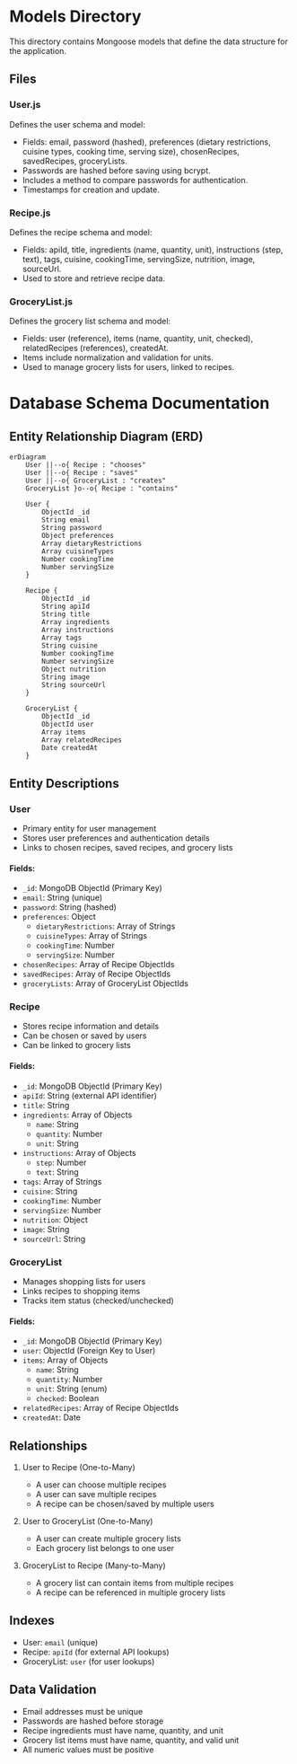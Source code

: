 # Models Directory

This directory contains Mongoose models that define the data structure for the application.

## Files

### User.js
Defines the user schema and model:
- Fields: email, password (hashed), preferences (dietary restrictions, cuisine types, cooking time, serving size), chosenRecipes, savedRecipes, groceryLists.
- Passwords are hashed before saving using bcrypt.
- Includes a method to compare passwords for authentication.
- Timestamps for creation and update.

### Recipe.js
Defines the recipe schema and model:
- Fields: apiId, title, ingredients (name, quantity, unit), instructions (step, text), tags, cuisine, cookingTime, servingSize, nutrition, image, sourceUrl.
- Used to store and retrieve recipe data.

### GroceryList.js
Defines the grocery list schema and model:
- Fields: user (reference), items (name, quantity, unit, checked), relatedRecipes (references), createdAt.
- Items include normalization and validation for units.
- Used to manage grocery lists for users, linked to recipes.

# Database Schema Documentation

## Entity Relationship Diagram (ERD)

```mermaid
erDiagram
    User ||--o{ Recipe : "chooses"
    User ||--o{ Recipe : "saves"
    User ||--o{ GroceryList : "creates"
    GroceryList }o--o{ Recipe : "contains"

    User {
        ObjectId _id
        String email
        String password
        Object preferences
        Array dietaryRestrictions
        Array cuisineTypes
        Number cookingTime
        Number servingSize
    }

    Recipe {
        ObjectId _id
        String apiId
        String title
        Array ingredients
        Array instructions
        Array tags
        String cuisine
        Number cookingTime
        Number servingSize
        Object nutrition
        String image
        String sourceUrl
    }

    GroceryList {
        ObjectId _id
        ObjectId user
        Array items
        Array relatedRecipes
        Date createdAt
    }
```

## Entity Descriptions

### User
- Primary entity for user management
- Stores user preferences and authentication details
- Links to chosen recipes, saved recipes, and grocery lists

#### Fields:
- `_id`: MongoDB ObjectId (Primary Key)
- `email`: String (unique)
- `password`: String (hashed)
- `preferences`: Object
  - `dietaryRestrictions`: Array of Strings
  - `cuisineTypes`: Array of Strings
  - `cookingTime`: Number
  - `servingSize`: Number
- `chosenRecipes`: Array of Recipe ObjectIds
- `savedRecipes`: Array of Recipe ObjectIds
- `groceryLists`: Array of GroceryList ObjectIds

### Recipe
- Stores recipe information and details
- Can be chosen or saved by users
- Can be linked to grocery lists

#### Fields:
- `_id`: MongoDB ObjectId (Primary Key)
- `apiId`: String (external API identifier)
- `title`: String
- `ingredients`: Array of Objects
  - `name`: String
  - `quantity`: Number
  - `unit`: String
- `instructions`: Array of Objects
  - `step`: Number
  - `text`: String
- `tags`: Array of Strings
- `cuisine`: String
- `cookingTime`: Number
- `servingSize`: Number
- `nutrition`: Object
- `image`: String
- `sourceUrl`: String

### GroceryList
- Manages shopping lists for users
- Links recipes to shopping items
- Tracks item status (checked/unchecked)

#### Fields:
- `_id`: MongoDB ObjectId (Primary Key)
- `user`: ObjectId (Foreign Key to User)
- `items`: Array of Objects
  - `name`: String
  - `quantity`: Number
  - `unit`: String (enum)
  - `checked`: Boolean
- `relatedRecipes`: Array of Recipe ObjectIds
- `createdAt`: Date

## Relationships

1. User to Recipe (One-to-Many)
   - A user can choose multiple recipes
   - A user can save multiple recipes
   - A recipe can be chosen/saved by multiple users

2. User to GroceryList (One-to-Many)
   - A user can create multiple grocery lists
   - Each grocery list belongs to one user

3. GroceryList to Recipe (Many-to-Many)
   - A grocery list can contain items from multiple recipes
   - A recipe can be referenced in multiple grocery lists

## Indexes

- User: `email` (unique)
- Recipe: `apiId` (for external API lookups)
- GroceryList: `user` (for user lookups)

## Data Validation

- Email addresses must be unique
- Passwords are hashed before storage
- Recipe ingredients must have name, quantity, and unit
- Grocery list items must have name, quantity, and valid unit
- All numeric values must be positive 